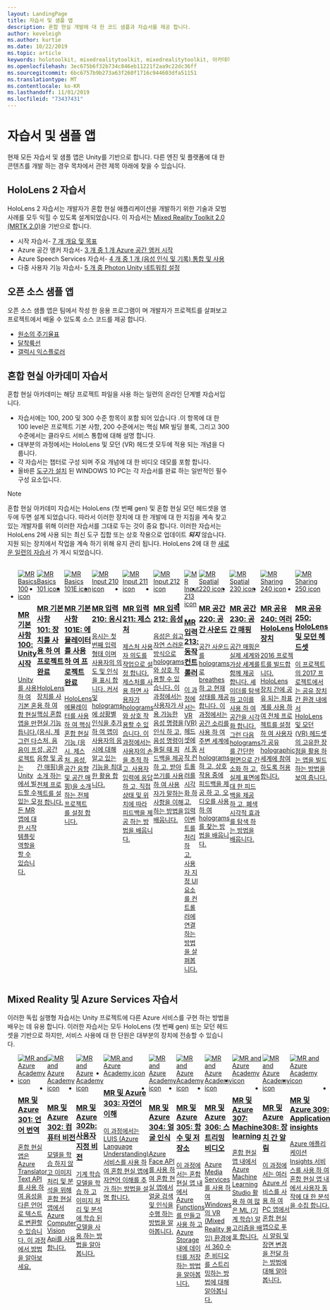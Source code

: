 ```yaml
---
layout: LandingPage
title: 자습서 및 샘플 앱
description: 혼합 현실 개발에 대 한 코드 샘플과 자습서를 제공 합니다.
author: keveleigh
ms.author: kurtie
ms.date: 10/22/2019
ms.topic: article
keywords: holotoolkit, mixedrealitytoolkit, mixedrealitytoolkit, 아카데미, 자습서
ms.openlocfilehash: 3ec675b6f32b734c846eb11221f2aa9c22dc36ff
ms.sourcegitcommit: 6bc6757b9b273a63f260f1716c944603dfa51151
ms.translationtype: MT
ms.contentlocale: ko-KR
ms.lasthandoff: 11/01/2019
ms.locfileid: "73437431"
---
```

# <a name="tutorials-and-sample-apps"></a>자습서 및 샘플 앱

현재 모든 자습서 및 샘플 앱은 Unity를 기반으로 합니다.  다른 엔진 및 플랫폼에 대 한 콘텐츠를 개발 하는 경우 목차에서 관련 제목 아래에 찾을 수 있습니다.

## <a name="hololens-2-tutorials"></a>HoloLens 2 자습서

HoloLens 2 자습서는 개발자가 혼합 현실 애플리케이션을 개발하기 위한 기술과 모범 사례를 모두 익힐 수 있도록 설계되었습니다.  이 자습서는 [Mixed Reality Toolkit 2.0 (MRTK 2.0)](https://github.com/microsoft/MixedRealityToolkit-Unity)을 기반으로 합니다.

* 시작 자습서- [7 개 개요 및 목표](mrlearning-base.md)
* Azure 공간 앵커 자습서- [3 개 중 1 개 Azure 공간 앵커 시작](mrlearning-asa-ch1.md)
* Azure Speech Services 자습서- [4 개 중 1 개 (음성 인식 및 기록) 통합 및 사용](mrlearning-speechSDK-ch1.md)
* 다중 사용자 기능 자습서- [5 개 중 Photon Unity 네트워킹 설정](mrlearning-sharing(photon)-ch1.md)

## <a name="open-source-sample-apps"></a>오픈 소스 샘플 앱

오픈 소스 샘플 앱은 팀에서 작성 한 응용 프로그램이 며 개발자가 프로젝트를 살펴보고 프로젝트에서 배울 수 있도록 소스 코드를 제공 합니다.

* [원소의 주기율표](periodic-table-of-the-elements.md)
* [달착륙선](lunar-module.md)
* [갤럭시 익스플로러](galaxy-explorer.md)

## <a name="mixed-reality-academy-tutorials"></a>혼합 현실 아카데미 자습서

혼합 현실 아카데미는 해당 프로젝트 파일을 사용 하는 일련의 온라인 단계별 자습서입니다.

* 자습서에는 100, 200 및 300 수준 항목이 포함 되어 있습니다 .이 항목에 대 한 100 level은 프로젝트 기본 사항, 200 수준에서는 핵심 MR 빌딩 블록, 그리고 300 수준에서는 클라우드 서비스 통합에 대해 설명 합니다.
* 대부분의 과정에서는 HoloLens 및 모던 (VR) 헤드셋 모두에 적용 되는 개념을 다룹니다.
* 각 자습서는 챕터로 구성 되며 주요 개념에 대 한 비디오 데모를 포함 합니다.
* 올바른 [도구가 설치](install-the-tools.md) 된 WINDOWS 10 PC는 각 자습서를 완료 하는 일반적인 필수 구성 요소입니다.

>[!NOTE]
>혼합 현실 아카데미 자습서는 HoloLens (첫 번째 gen) 및 혼합 현실 모던 헤드셋을 염두에 두면 설계 되었습니다.  따라서 이러한 장치에 대 한 개발에 대 한 지침을 계속 찾고 있는 개발자를 위해 이러한 자습서를 그대로 두는 것이 중요 합니다.  이러한 자습서는 HoloLens 2에 사용 되는 최신 도구 집합 또는 상호 작용으로 업데이트 **_되지_** 않습니다.  지원 되는 장치에서 작업을 계속 하기 위해 유지 관리 됩니다. HoloLens 2에 대 한 [새로운 일련의 자습서](mrlearning-base.md) 가 게시 되었습니다.

<br>
<ul id="cardtypes-W" class="cardsW panelContent" style="display: flex; margin-top: 0px;">
                            <li>
                                    <a href="holograms-100.md" title="MR 기본 100" data-linktype="absolute-path">
                                    <div class="cardSize">
                                        <div class="cardPadding">
                                            <div class="card">
                                                <div class="cardImageOuter">
                                                    <div class="cardImage">
                                                        <img src="images/Holograms100.jpg" alt="MR Basics 100 icon">
                                                    </div>
                                                </div>
                                                <div class="cardText">
                                                    <h3>MR 기본 사항 100: Unity 시작</h3>
                                                    <p>Unity를 사용 하 여 기본 혼합 현실 앱을 만듭니다. 그런 다음이 프로젝트는 Unity에서 빌드할 수 있는 모든 MR 앱에 대 한 시작 템플릿 역할을 할 수 있습니다.</p>
                                                </div>
                                            </div>
                                        </div>
                                    </div>
                               </a>
                            </li>
                            <li>
                                  <a href="holograms-101.md" title="MR 기본 101" data-linktype="absolute-path">
                                    <div class="cardSize">
                                        <div class="cardPadding">
                                            <div class="card">
                                                <div class="cardImageOuter">
                                                    <div class="cardImage">
                                                        <img src="images/Holograms101.jpg" alt="MR Basics 101 icon">
                                                    </div>
                                                </div>
                                                <div class="cardText">
                                                    <h3>MR 기본 사항 101: 장치를 사용 하 여 프로젝트 완료</h3>
                                                    <p>HoloLens 장치를 사용 하 여 핵심 혼합 현실 기능 (응시, 제스처, 음성, 공간 음향 및 공간 매핑)을 소개 하는 전체 프로젝트를 설정 합니다.</p>
                                                </div>
                                            </div>
                                        </div>
                                    </div>
                               </a>
                            </li>
                            <li>
                                <a href="holograms-101e.md" title="MR 기본 101E" data-linktype="absolute-path">
                                    <div class="cardSize">
                                        <div class="cardPadding">
                                            <div class="card">
                                                <div class="cardImageOuter">
                                                    <div class="cardImage">
                                                        <img src="images/Holograms101E.jpg" alt="MR Basics 101E icon">
                                                    </div>
                                                </div>
                                                <div class="cardText">
                                                    <h3>MR 기본 사항 101E: 에뮬레이터를 사용 하 여 프로젝트 완료</h3>
                                                    <p>HoloLens 에뮬레이터를 사용 하 여 핵심 혼합 현실 기능 (응시, 제스처, 음성, 공간 음향 및 공간 매핑)을 소개 하는 전체 프로젝트를 설정 합니다.</p>
                                                </div>
                                            </div>
                                        </div>
                                    </div>
                                  </a>
                            </li>
                            <li>
                             <a href="holograms-210.md" title="MR 입력 210" data-linktype="absolute-path">
                              <div class="cardSize">
                                  <div class="cardPadding">
                                      <div class="card">
                                          <div class="cardImageOuter">
                                              <div class="cardImage">
                                                  <img src="images/Holograms210.jpg" alt="MR Input 210 icon">
                                              </div>
                                          </div>
                                          <div class="cardText">
                                              <h3>MR 입력 210: 응시</h3>
                                              <p>응시는 첫 번째 입력 형태 이며 사용자의 의도 및 인식을 표시 합니다. 커서 및 holograms에 상황별 인식을 추가 하 여 앱이 사용자의 응시에 대해 알고 있는 기능을 최대한 활용 합니다.</p>
                                          </div>
                                      </div>
                                  </div>
                              </div>
                               </a>
                            </li>
                            <li>
                            <a href="holograms-211.md" title="MR 입력 211" data-linktype="absolute-path">
                              <div class="cardSize">
                                  <div class="cardPadding">
                                      <div class="card">
                                          <div class="cardImageOuter">
                                              <div class="cardImage">
                                                  <img src="images/Holograms211.jpg" alt="MR Input 211 icon">
                                              </div>
                                          </div>
                                          <div class="cardText">
                                              <h3>MR 입력 211: 제스처</h3>
                                              <p>제스처 사용자 의도를 작업으로 설정 합니다. 제스처를 사용 하면 사용자가 holograms와 상호 작용할 수 있습니다. 이 과정에서는 사용자의 손을 추적 하 고, 사용자 입력에 응답 하 고, 직접 상태 및 위치에 따라 피드백을 제공 하는 방법을 배웁니다.</p>
                                          </div>
                                      </div>
                                  </div>
                              </div>
                              </a>
                            </li>         
                            <li>
                             <a href="holograms-212.md" title="MR 입력 212" data-linktype="absolute-path">
                              <div class="cardSize">
                                  <div class="cardPadding">
                                      <div class="card">
                                          <div class="cardImageOuter">
                                              <div class="cardImage">
                                                  <img src="images/Holograms212.jpg" alt="MR Input 212 icon">
                                              </div>
                                          </div>
                                          <div class="cardText">
                                              <h3>MR 입력 212: 음성</h3>
                                              <p>음성은 쉽고 자연 스러운 방식으로 holograms와 상호 작용할 수 있습니다. 이 과정에서는 사용자가 사용 가능한 음성 명령을 인식 하 고, 음성 명령이 들릴 때 피드백을 제공 하 고, 받아쓰기를 사용 하 여 사용자가 말하는 사항을 이해 하는 방법을 배웁니다.</p>
                                          </div>
                                      </div>
                                  </div>
                              </div>
                              </a>
                            </li>
                             <li>
                              <a href="mixed-reality-213.md" title="MR 입력 213" data-linktype="absolute-path">
                              <div class="cardSize">
                                  <div class="cardPadding">
                                      <div class="card">
                                          <div class="cardImageOuter">
                                              <div class="cardImage">
                                                  <img src="images/MR213v2.jpg" alt="MR Input 213 icon">
                                              </div>
                                          </div>
                                          <div class="cardText">
                                              <h3>MR 입력 213: 동작 컨트롤러</h3>
                                              <p>이 과정에서는 VR (VR) 헤드셋에서 동작 컨트롤러를 시각화 하 고, 입력 이벤트를 처리 하 고, 사용자 지정 UI 요소를 컨트롤러에 연결 하는 방법을 살펴봅니다.</p>
                                          </div>
                                      </div>
                                  </div>
                              </div>
                              </a>
                            </li>   
                              <li>
                              <a href="holograms-220.md" title="MR 공간 220" data-linktype="absolute-path">
                              <div class="cardSize">
                                  <div class="cardPadding">
                                      <div class="card">
                                          <div class="cardImageOuter">
                                              <div class="cardImage">
                                                  <img src="images/Holograms220b.jpg" alt="MR Spatial 220 icon">
                                              </div>
                                          </div>
                                          <div class="cardText">
                                              <h3>MR 공간 220: 공간 사운드</h3>
                                              <p>공간 사운드를 holograms로 breathes 하 고 현재 상태를 제공 합니다. 이 과정에서는 공간 소리를 사용 하 여 주변 세계에서 holograms 하 고, 상호 작용 중에 피드백을 제공 하 고, 오디오를 사용 하 여 holograms를 찾는 방법을 배웁니다.</p>
                                          </div>
                                      </div>
                                  </div>
                              </div>
                              </a>
                            </li>      
                               <li>
                               <a href="holograms-230.md" title="MR 공간 230" data-linktype="absolute-path">
                              <div class="cardSize">
                                  <div class="cardPadding">
                                      <div class="card">
                                          <div class="cardImageOuter">
                                              <div class="cardImage">
                                                  <img src="images/Holograms230.jpg" alt="MR Spatial 230 icon">
                                              </div>
                                          </div>
                                          <div class="cardText">
                                              <h3>MR 공간 230: 공간 매핑</h3>
                                              <p>공간 매핑은 실제 세계와 가상 세계를 함께 제공 합니다. 셰이더를 탐색 하 고이를 사용 하 여 공간을 시각화 합니다. 그런 다음 holograms를 간단한 평면으로 간소화 하 고, 실제 표면에 대 한 피드백을 제공 하 고, 폐색 시각적 효과를 탐색 하는 방법을 배웁니다.</p>
                                          </div>
                                      </div>
                                  </div>
                              </div>
                             </a>
                            </li> 
                                <li>
                                <a href="holograms-240.md" title="MR 공유 240" data-linktype="absolute-path">
                              <div class="cardSize">
                                  <div class="cardPadding">
                                      <div class="card">
                                          <div class="cardImageOuter">
                                              <div class="cardImage">
                                                  <img src="images/Holograms240.jpg" alt="MR Sharing 240 icon">
                                              </div>
                                          </div>
                                          <div class="cardText">
                                              <h3>MR 공유 240: 여러 HoloLens 장치</h3>
                                              <p>2016 프로젝트를 빌드합니다. HoloLens 장치 간에 공유 되는 좌표계를 사용 하 여 전체 프로젝트를 설정 하 여 사용자가 공유 holographic 세계에 참여 하도록 허용 합니다.</p>
                                          </div>
                                      </div>
                                  </div>
                              </div>
                             </a>
                            </li> 
                                 <li>
                                   <a href="mixed-reality-250.md" title="MR 공유 250" data-linktype="absolute-path">
                              <div class="cardSize">
                                  <div class="cardPadding">
                                      <div class="card">
                                          <div class="cardImageOuter">
                                              <div class="cardImage">
                                                  <img src="images/MR250-new.jpg" alt="MR Sharing 250 icon">
                                              </div>
                                          </div>
                                          <div class="cardText">
                                              <h3>MR 공유 250: HoloLens 및 모던 헤드셋</h3>
                                              <p>이 프로젝트의 2017 프로젝트에서는 공유 장치 간 환경 내에서 HoloLens 및 모던 (VR) 헤드셋의 고유한 장점을 활용 하는 앱을 빌드하는 방법을 보여 줍니다.</p>
                                          </div>
                                      </div>
                                  </div>
                              </div>
                              </a>
                            </li> 
</ul>

## <a name="mixed-reality-and-azure-services-tutorials"></a>Mixed Reality 및 Azure Services 자습서

이러한 독립 실행형 자습서는 Unity 프로젝트에 다른 Azure 서비스를 구현 하는 방법을 배우는 데 유용 합니다.  이러한 자습서는 모두 HoloLens (첫 번째 gen) 또는 모던 헤드셋을 기반으로 하지만, 서비스 사용에 대 한 단원은 대부분의 장치에 전송할 수 있습니다.

<ul id="cardtypes-W" class="cardsW panelContent" style="display: flex; margin-top: 0px;">
    <li>
                                   <a href="mr-azure-301.md" title="MR 및 Azure 301" data-linktype="absolute-path">
                              <div class="cardSize">
                                  <div class="cardPadding">
                                      <div class="card">
                                          <div class="cardImageOuter">
                                              <div class="cardImage">
                                                  <img src="images/MR-Azure-AcademyTile.jpg" alt="MR and Azure Academy icon">
                                              </div>
                                          </div>
                                          <div class="cardText">
                                              <h3>MR 및 Azure 301: 언어 번역</h3>
                                              <p>혼합 현실 앱은 Azure Translator Text API를 사용 하 여 음성을 다른 언어로 텍스트로 변환할 수 있습니다. 이 과정에서 방법을 알아보세요.</p>
                                          </div>
                                      </div>
                                  </div>
                              </div>
                              </a>
                            </li>
                                 <li>
                                   <a href="mr-azure-302.md" title="MR 및 Azure 302" data-linktype="absolute-path">
                              <div class="cardSize">
                                  <div class="cardPadding">
                                      <div class="card">
                                          <div class="cardImageOuter">
                                              <div class="cardImage">
                                                  <img src="images/MR-Azure-AcademyTile.jpg" alt="MR and Azure Academy icon">
                                              </div>
                                          </div>
                                          <div class="cardText">
                                              <h3>MR 및 Azure 302: 컴퓨터 비전</h3>
                                              <p>모델을 학습 하지 않고 이미지 처리 및 분석을 위해 혼합 현실 앱에서 Azure Computer Vision Api를 사용 합니다.</p>
                                          </div>
                                      </div>
                                  </div>
                              </div>
                              </a>
                            </li>
                                 <li>
                                   <a href="mr-azure-302b.md" title="MR 및 Azure 302b" data-linktype="absolute-path">
                              <div class="cardSize">
                                  <div class="cardPadding">
                                      <div class="card">
                                          <div class="cardImageOuter">
                                              <div class="cardImage">
                                                  <img src="images/MR-Azure-AcademyTile.jpg" alt="MR and Azure Academy icon">
                                              </div>
                                          </div>
                                          <div class="cardText">
                                              <h3>MR 및 Azure 302b: 사용자 지정 비전</h3>
                                              <p>기계 학습 모델을 학습 하 고 이미지 처리 및 분석에 학습 된 모델을 사용 하는 방법을 알아봅니다.</p>
                                          </div>
                                      </div>
                                  </div>
                              </div>
                              </a>
                            </li>                            
                                 <li>
                                   <a href="mr-azure-303.md" title="MR 및 Azure 303" data-linktype="absolute-path">
                              <div class="cardSize">
                                  <div class="cardPadding">
                                      <div class="card">
                                          <div class="cardImageOuter">
                                              <div class="cardImage">
                                                  <img src="images/MR-Azure-AcademyTile.jpg" alt="MR and Azure Academy icon">
                                              </div>
                                          </div>
                                          <div class="cardText">
                                              <h3>MR 및 Azure 303: 자연어 이해</h3>
                                              <p>이 과정에서는 LUIS (Azure Language Understanding) 서비스를 사용 하 여 혼합 현실 앱에 자연어 이해를 추가 하는 방법을 설명 합니다.</p>
                                          </div>
                                      </div>
                                  </div>
                              </div>
                              </a>
                            </li>
                                 <li>
                                   <a href="mr-azure-304.md" title="MR 및 Azure 304" data-linktype="absolute-path">
                              <div class="cardSize">
                                  <div class="cardPadding">
                                      <div class="card">
                                          <div class="cardImageOuter">
                                              <div class="cardImage">
                                                  <img src="images/MR-Azure-AcademyTile.jpg" alt="MR and Azure Academy icon">
                                              </div>
                                          </div>
                                          <div class="cardText">
                                              <h3>MR 및 Azure 304: 얼굴 인식</h3>
                                              <p>Azure Face API를 사용 하 여 혼합 현실 앱에서 얼굴 검색 및 인식을 수행 하는 방법을 알아봅니다.</p>
                                          </div>
                                      </div>
                                  </div>
                              </div>
                              </a>
                            </li>
                                 <li>
                                   <a href="mr-azure-305.md" title="MR 및 Azure 305" data-linktype="absolute-path">
                              <div class="cardSize">
                                  <div class="cardPadding">
                                      <div class="card">
                                          <div class="cardImageOuter">
                                              <div class="cardImage">
                                                  <img src="images/MR-Azure-AcademyTile.jpg" alt="MR and Azure Academy icon">
                                              </div>
                                          </div>
                                          <div class="cardText">
                                              <h3>MR 및 Azure 305: 함수 및 저장소</h3>
                                              <p>이 과정에서는 혼합 현실 앱 내에서 Azure Functions를 만들고 사용 하 고 Azure Storage 내에 데이터를 저장 하는 방법을 알아봅니다.</p>
                                          </div>
                                      </div>
                                  </div>
                              </div>
                              </a>
                            </li>
                                 <li>
                                   <a href="mr-azure-306.md" title="MR 및 Azure 306" data-linktype="absolute-path">
                              <div class="cardSize">
                                  <div class="cardPadding">
                                      <div class="card">
                                          <div class="cardImageOuter">
                                              <div class="cardImage">
                                                  <img src="images/MR-Azure-AcademyTile.jpg" alt="MR and Azure Academy icon">
                                              </div>
                                          </div>
                                          <div class="cardText">
                                              <h3>MR 및 Azure 306: 스트리밍 비디오</h3>
                                              <p>Azure Media Services를 사용 하 여 Windows의 VR (Mixed Reality 몰입) 환경에서 360 수준 비디오를 스트리밍하는 방법에 대해 알아봅니다.</p>
                                          </div>
                                      </div>
                                  </div>
                              </div>
                              </a>
                            </li>
                                 <li>
                                   <a href="mr-azure-307.md" title="MR 및 Azure 307" data-linktype="absolute-path">
                              <div class="cardSize">
                                  <div class="cardPadding">
                                      <div class="card">
                                          <div class="cardImageOuter">
                                              <div class="cardImage">
                                                  <img src="images/MR-Azure-AcademyTile.jpg" alt="MR and Azure Academy icon">
                                              </div>
                                          </div>
                                          <div class="cardText">
                                              <h3>MR 및 Azure 307: Machine learning</h3>
                                              <p>혼합 현실 앱 내에서 Azure Machine Learning Studio 활용 하 여 많은 ML (기계 학습) 알고리즘을 배포 합니다.</p>
                                          </div>
                                      </div>
                                  </div>
                              </div>
                              </a>
                            </li>
                                 <li>
                                   <a href="mr-azure-308.md" title="MR 및 Azure 308" data-linktype="absolute-path">
                              <div class="cardSize">
                                  <div class="cardPadding">
                                      <div class="card">
                                          <div class="cardImageOuter">
                                              <div class="cardImage">
                                                  <img src="images/MR-Azure-AcademyTile.jpg" alt="MR and Azure Academy icon">
                                              </div>
                                          </div>
                                          <div class="cardText">
                                              <h3>MR 및 Azure 308: 장치 간 알림</h3>
                                              <p>이 과정에서는 여러 Azure 서비스를 사용 하 여 PC 앱에서 혼합 현실 앱으로 푸시 알림 및 장면 변경을 전달 하는 방법에 대해 알아봅니다.</p>
                                          </div>
                                      </div>
                                  </div>
                              </div>
                              </a>
                            </li>
                                 <li>
                                   <a href="mr-azure-309.md" title="MR 및 Azure 309" data-linktype="absolute-path">
                              <div class="cardSize">
                                  <div class="cardPadding">
                                      <div class="card">
                                          <div class="cardImageOuter">
                                              <div class="cardImage">
                                                  <img src="images/MR-Azure-AcademyTile.jpg" alt="MR and Azure Academy icon">
                                              </div>
                                          </div>
                                          <div class="cardText">
                                              <h3>MR 및 Azure 309: Application insights</h3>
                                              <p>Azure 애플리케이션 Insights 서비스를 사용 하 여 혼합 현실 앱 내에서 사용자 동작에 대 한 분석을 수집 합니다.</p>
                                          </div>
                                      </div>
                                  </div>
                              </div>
                              </a>
                            </li> 
                                 <li>
                                   <a href="mr-azure-310.md" title="MR 및 Azure 310" data-linktype="absolute-path">
                              <div class="cardSize">
                                  <div class="cardPadding">
                                      <div class="card">
                                          <div class="cardImageOuter">
                                              <div class="cardImage">
                                                  <img src="images/MR-Azure-AcademyTile.jpg" alt="MR and Azure Academy icon">
                                              </div>
                                          </div>
                                          <div class="cardText">
                                              <h3>MR 및 Azure 310: 개체 검색</h3>
                                              <p>기계 학습 모델을 학습 하 고 학습 된 모델을 사용 하 여 실제 세계에서 유사한 개체와 해당 위치를 인식 합니다.</p>
                                          </div>
                                      </div>
                                  </div>
                              </div>
                              </a>
                            </li> 
                                 <li>
                                   <a href="mr-azure-311.md" title="MR 및 Azure 311" data-linktype="absolute-path">
                              <div class="cardSize">
                                  <div class="cardPadding">
                                      <div class="card">
                                          <div class="cardImageOuter">
                                              <div class="cardImage">
                                                  <img src="images/MR-Azure-AcademyTile.jpg" alt="MR and Azure Academy icon">
                                              </div>
                                          </div>
                                          <div class="cardText">
                                              <h3>MR 및 Azure 311: Microsoft Graph</h3>
                                              <p>혼합 현실 앱 내에서 Microsoft Graph services에 연결 하는 방법에 대해 알아봅니다.</p>
                                          </div>
                                      </div>
                                  </div>
                              </div>
                              </a>
                            </li> 
                                 <li>
                                   <a href="mr-azure-312.md" title="MR 및 Azure 312" data-linktype="absolute-path">
                              <div class="cardSize">
                                  <div class="cardPadding">
                                      <div class="card">
                                          <div class="cardImageOuter">
                                              <div class="cardImage">
                                                  <img src="images/MR-Azure-AcademyTile.jpg" alt="MR and Azure Academy icon">
                                              </div>
                                          </div>
                                          <div class="cardText">
                                              <h3>MR 및 Azure 312: 봇 통합</h3>
                                              <p>Microsoft Bot Framework v4를 사용 하 여 봇을 만들어 배포 하 고 혼합 현실 앱에서 통신 합니다.</p>
                                          </div>
                                      </div>
                                  </div>
                              </div>
                              </a>
                            </li> 
                                 <li>
                                   <a href="mr-azure-313.md" title="MR 및 Azure 313" data-linktype="absolute-path">
                              <div class="cardSize">
                                  <div class="cardPadding">
                                      <div class="card">
                                          <div class="cardImageOuter">
                                              <div class="cardImage">
                                                  <img src="images/MR-Azure-AcademyTile.jpg" alt="MR and Azure Academy icon">
                                              </div>
                                          </div>
                                          <div class="cardText">
                                              <h3>MR 및 Azure 313: IoT Hub 서비스</h3>
                                              <p>가상 머신에서 Azure IoT Hub 서비스를 구현 하 고 HoloLens에서 데이터를 시각화 하는 방법을 알아봅니다.</p>
                                          </div>
                                      </div>
                                  </div>
                              </div>
                              </a>
                            </li> 
</ul>
